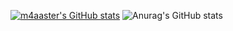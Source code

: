 [![m4aaster's GitHub stats](https://github-readme-stats.vercel.app/api?username=m4aaster)](https://github.com/anuraghazra/github-readme-stats)
![Anurag's GitHub stats](https://github-readme-stats.vercel.app/api?username=anuraghazra&count_private=true)
